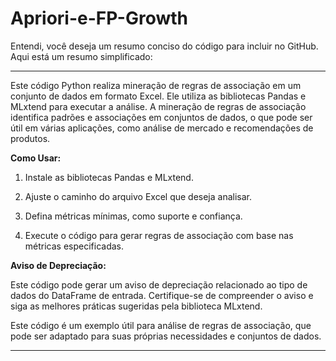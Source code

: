 # Apriori-e-FP-Growth

Entendi, você deseja um resumo conciso do código para incluir no GitHub. Aqui está um resumo simplificado:

---

Este código Python realiza mineração de regras de associação em um conjunto de dados em formato Excel. Ele utiliza as bibliotecas Pandas e MLxtend para executar a análise. A mineração de regras de associação identifica padrões e associações em conjuntos de dados, o que pode ser útil em várias aplicações, como análise de mercado e recomendações de produtos.

**Como Usar:**

1. Instale as bibliotecas Pandas e MLxtend.

2. Ajuste o caminho do arquivo Excel que deseja analisar.

3. Defina métricas mínimas, como suporte e confiança.

4. Execute o código para gerar regras de associação com base nas métricas especificadas.

**Aviso de Depreciação:**

Este código pode gerar um aviso de depreciação relacionado ao tipo de dados do DataFrame de entrada. Certifique-se de compreender o aviso e siga as melhores práticas sugeridas pela biblioteca MLxtend.

Este código é um exemplo útil para análise de regras de associação, que pode ser adaptado para suas próprias necessidades e conjuntos de dados.

---
